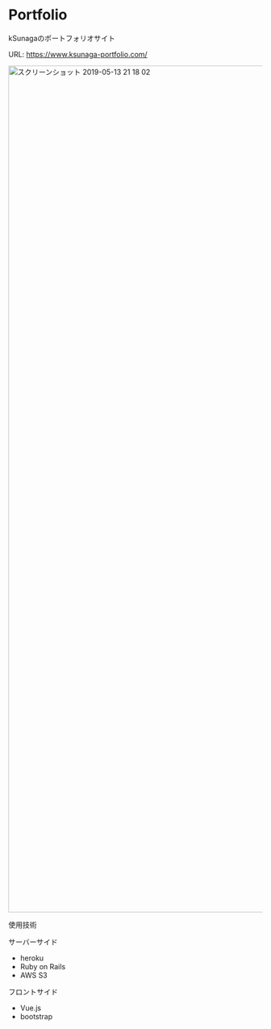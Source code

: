 # Portfolio
kSunagaのポートフォリオサイト

URL: https://www.ksunaga-portfolio.com/


<img width="1680" alt="スクリーンショット 2019-05-13 21 18 02" src="https://user-images.githubusercontent.com/24542867/57620819-dccd6980-75c4-11e9-8e76-91cebad095e3.png">

使用技術

サーバーサイド
- heroku
- Ruby on Rails 
- AWS S3

フロントサイド
- Vue.js
- bootstrap
